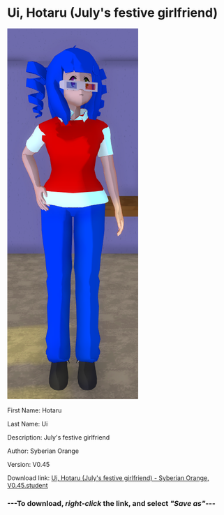 # Ui, Hotaru (July's festive girlfriend)

<img src = "https://raw.githubusercontent.com/Arbiter1223/Daigaku-Gurashi-Custom-Students/master/Students/Files/Ui%2C%20Hotaru%20(July's%20festive%20girlfriend).png">

First Name: Hotaru

Last Name: Ui

Description: July's festive girlfriend

Author: Syberian Orange

Version: V0.45

Download link: <a href="https://raw.githubusercontent.com/Arbiter1223/Daigaku-Gurashi-Custom-Students/master/Students/Files/Ui%2C%20Hotaru%20(July's%20festive%20girlfriend)%20-%20Syberian%20Orange%2C%20V0.45.student">Ui, Hotaru (July's festive girlfriend) - Syberian Orange, V0.45.student</a>

### ---**To download, _right-click_ the link, and select _"Save as"_**---
